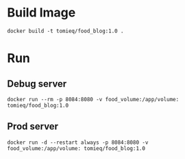 # Build Image
```
docker build -t tomieq/food_blog:1.0 .
```

# Run
## Debug server
```
docker run --rm -p 8084:8080 -v food_volume:/app/volume: tomieq/food_blog:1.0
```
## Prod server
```
docker run -d --restart always -p 8084:8080 -v food_volume:/app/volume: tomieq/food_blog:1.0
```
